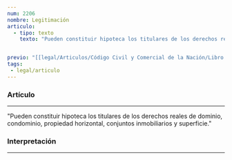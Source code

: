 ```yaml
---
num: 2206
nombre: Legitimación
articulo: 
  - tipo: texto
    texto: "Pueden constituir hipoteca los titulares de los derechos reales de dominio, condominio, propiedad horizontal, conjuntos inmobiliarios y superficie."


previo: "[[legal/Articulos/Código Civil y Comercial de la Nación/Libro Cuarto/Título 12/Capítulo 2/Capítulo 2, Hipoteca.md|Capítulo 2, Hipoteca]]"
tags: 
 - legal/articulo
---
```

### Artículo
---
"Pueden constituir hipoteca los titulares de los derechos reales de dominio, condominio, propiedad horizontal, conjuntos inmobiliarios y superficie."

### Interpretación
---
